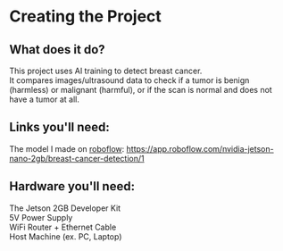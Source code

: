# Creating the Project
## What does it do?
This project uses AI training to detect breast cancer. <br />
It compares images/ultrasound data to check if a tumor is benign (harmless) or malignant (harmful), or if the scan is normal and does not have a tumor at all. <br />

## Links you'll need:
The model I made on [roboflow](https://roboflow.com): https://app.roboflow.com/nvidia-jetson-nano-2gb/breast-cancer-detection/1 

## Hardware you'll need:
The Jetson 2GB Developer Kit <br />
5V Power Supply <br />
WiFi Router + Ethernet Cable <br />
Host Machine (ex. PC, Laptop) <br />
